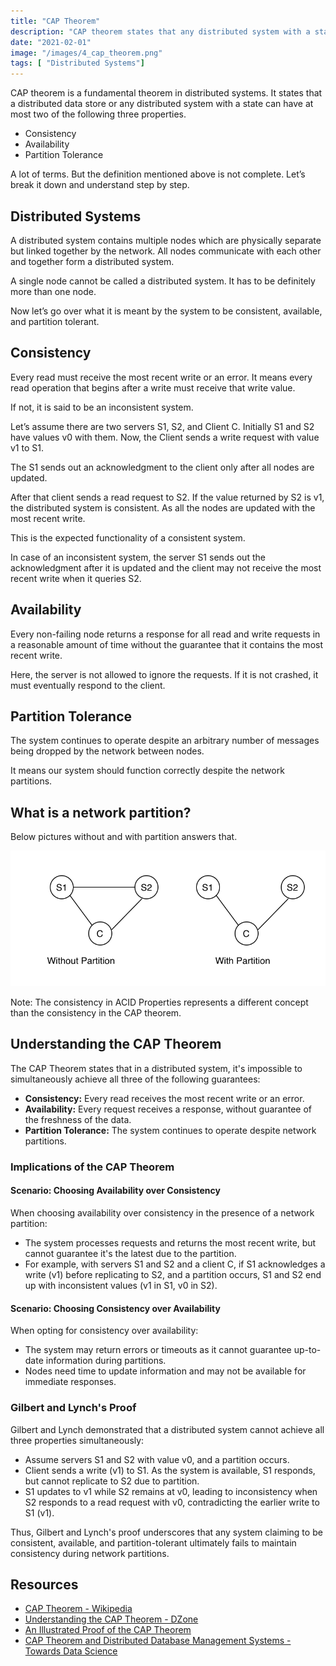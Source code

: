 ```yaml
---
title: "CAP Theorem"
description: "CAP theorem states that any distributed system with a state can have..."
date: "2021-02-01"
image: "/images/4_cap_theorem.png"
tags: [ "Distributed Systems"]
---
```


CAP theorem is a fundamental theorem in distributed systems.  It states that a distributed data store or any distributed system with a state can have at most two of the following three properties. 

* Consistency
* Availability
* Partition Tolerance


A lot of terms. But the definition mentioned above is not complete. 
Let’s break it down and understand step by step. 


## Distributed Systems


A distributed system contains multiple nodes which are physically separate but linked together by the network.  All nodes communicate with each other and together form a distributed system. 

A single node cannot be called a distributed system. It has to be definitely more than one node. 


Now let’s go over what it is meant by the system to be consistent, available, and partition tolerant. 


## Consistency


Every read must receive the most recent write or an error.  It means every read operation that begins after a write must receive that write value. 


If not, it is said to be an inconsistent system.  

Let’s assume there are two servers S1, S2, and Client C. Initially S1 and S2 have values v0 with them. Now, the Client sends a write request with value v1 to S1.  

The S1 sends out an acknowledgment to the client only after all nodes are updated. 

After that client sends a read request to S2. If the value returned by S2 is v1, the distributed system is consistent. As all the nodes are updated with the most recent write.

This is the expected functionality of a consistent system. 



In case of an inconsistent system, the server S1 sends out the acknowledgment after it is updated and the client may not receive the most recent write when it queries S2. 



## Availability


Every non-failing node returns a response for all read and write requests in a reasonable amount of time without the guarantee that it contains the most recent write. 


Here, the server is not allowed to ignore the requests. If it is not crashed, it must eventually respond to the client. 


## Partition Tolerance


The system continues to operate despite an arbitrary number of messages being dropped by the network between nodes.  

It means our system should function correctly despite the network partitions.  

## What is a network partition?  

Below pictures without and with partition answers that. 

![Network Partition](/images/4_cap_network.png)

Note: The consistency in ACID Properties represents a different concept than the consistency in the CAP theorem.


## Understanding the CAP Theorem

The CAP Theorem states that in a distributed system, it's impossible to simultaneously achieve all three of the following guarantees:

- **Consistency:** Every read receives the most recent write or an error.
- **Availability:** Every request receives a response, without guarantee of the freshness of the data.
- **Partition Tolerance:** The system continues to operate despite network partitions.

### Implications of the CAP Theorem

#### Scenario: Choosing Availability over Consistency

When choosing availability over consistency in the presence of a network partition:
- The system processes requests and returns the most recent write, but cannot guarantee it's the latest due to the partition.
- For example, with servers S1 and S2 and a client C, if S1 acknowledges a write (v1) before replicating to S2, and a partition occurs, S1 and S2 end up with inconsistent values (v1 in S1, v0 in S2).

#### Scenario: Choosing Consistency over Availability

When opting for consistency over availability:
- The system may return errors or timeouts as it cannot guarantee up-to-date information during partitions.
- Nodes need time to update information and may not be available for immediate responses.

### Gilbert and Lynch's Proof

Gilbert and Lynch demonstrated that a distributed system cannot achieve all three properties simultaneously:
- Assume servers S1 and S2 with value v0, and a partition occurs.
- Client sends a write (v1) to S1. As the system is available, S1 responds, but cannot replicate to S2 due to partition.
- S1 updates to v1 while S2 remains at v0, leading to inconsistency when S2 responds to a read request with v0, contradicting the earlier write to S1 (v1).

Thus, Gilbert and Lynch's proof underscores that any system claiming to be consistent, available, and partition-tolerant ultimately fails to maintain consistency during network partitions.

## Resources

- [CAP Theorem - Wikipedia](https://en.wikipedia.org/wiki/CAP_theorem)  
- [Understanding the CAP Theorem - DZone](https://dzone.com/articles/understanding-the-cap-theorem)  
- [An Illustrated Proof of the CAP Theorem](https://mwhittaker.github.io/blog/an_illustrated_proof_of_the_cap_theorem/)  
- [CAP Theorem and Distributed Database Management Systems - Towards Data Science](https://towardsdatascience.com/cap-theorem-and-distributed-database-management-systems-5c2be977950e)  